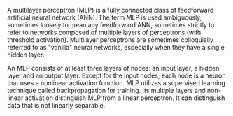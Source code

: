 A multilayer perceptron (MLP) is a fully connected class of feedforward artificial neural network (ANN). The term MLP is used ambiguously, sometimes loosely to mean
any feedforward ANN, sometimes strictly to refer to networks composed of multiple layers of perceptrons (with threshold activation). Multilayer perceptrons are sometimes
colloquially referred to as "vanilla" neural networks, especially when they have a single hidden layer.

An MLP consists of at least three layers of nodes: an input layer, a hidden layer and an output layer. Except for the input nodes, each node is a neuron that uses a
nonlinear activation function. MLP utilizes a supervised learning technique called backpropagation for training. Its multiple layers and non-linear activation distinguish
MLP from a linear perceptron. It can distinguish data that is not linearly separable.
